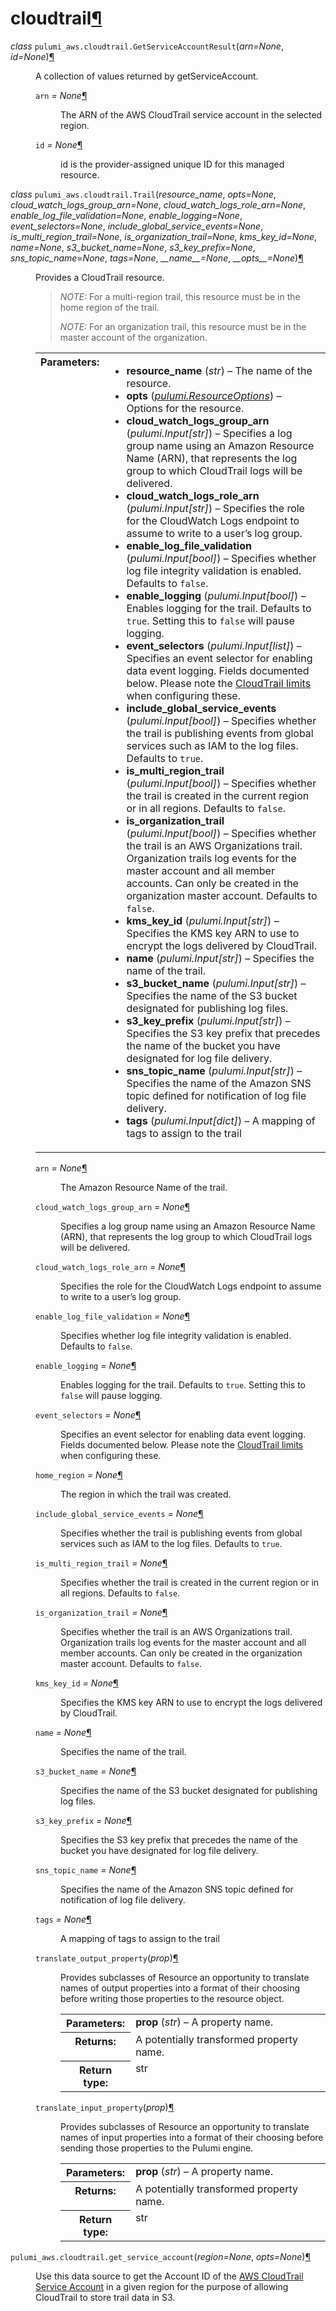 <div class="section" id="module-pulumi_aws.cloudtrail">
<span id="cloudtrail"></span><h1>cloudtrail<a class="headerlink" href="#module-pulumi_aws.cloudtrail" title="Permalink to this headline">¶</a></h1>
<dl class="class">
<dt id="pulumi_aws.cloudtrail.GetServiceAccountResult">
<em class="property">class </em><code class="descclassname">pulumi_aws.cloudtrail.</code><code class="descname">GetServiceAccountResult</code><span class="sig-paren">(</span><em>arn=None</em>, <em>id=None</em><span class="sig-paren">)</span><a class="headerlink" href="#pulumi_aws.cloudtrail.GetServiceAccountResult" title="Permalink to this definition">¶</a></dt>
<dd><p>A collection of values returned by getServiceAccount.</p>
<dl class="attribute">
<dt id="pulumi_aws.cloudtrail.GetServiceAccountResult.arn">
<code class="descname">arn</code><em class="property"> = None</em><a class="headerlink" href="#pulumi_aws.cloudtrail.GetServiceAccountResult.arn" title="Permalink to this definition">¶</a></dt>
<dd><p>The ARN of the AWS CloudTrail service account in the selected region.</p>
</dd></dl>

<dl class="attribute">
<dt id="pulumi_aws.cloudtrail.GetServiceAccountResult.id">
<code class="descname">id</code><em class="property"> = None</em><a class="headerlink" href="#pulumi_aws.cloudtrail.GetServiceAccountResult.id" title="Permalink to this definition">¶</a></dt>
<dd><p>id is the provider-assigned unique ID for this managed resource.</p>
</dd></dl>

</dd></dl>

<dl class="class">
<dt id="pulumi_aws.cloudtrail.Trail">
<em class="property">class </em><code class="descclassname">pulumi_aws.cloudtrail.</code><code class="descname">Trail</code><span class="sig-paren">(</span><em>resource_name</em>, <em>opts=None</em>, <em>cloud_watch_logs_group_arn=None</em>, <em>cloud_watch_logs_role_arn=None</em>, <em>enable_log_file_validation=None</em>, <em>enable_logging=None</em>, <em>event_selectors=None</em>, <em>include_global_service_events=None</em>, <em>is_multi_region_trail=None</em>, <em>is_organization_trail=None</em>, <em>kms_key_id=None</em>, <em>name=None</em>, <em>s3_bucket_name=None</em>, <em>s3_key_prefix=None</em>, <em>sns_topic_name=None</em>, <em>tags=None</em>, <em>__name__=None</em>, <em>__opts__=None</em><span class="sig-paren">)</span><a class="headerlink" href="#pulumi_aws.cloudtrail.Trail" title="Permalink to this definition">¶</a></dt>
<dd><p>Provides a CloudTrail resource.</p>
<blockquote>
<div><p><em>NOTE:</em> For a multi-region trail, this resource must be in the home region of the trail.</p>
<p><em>NOTE:</em> For an organization trail, this resource must be in the master account of the organization.</p>
</div></blockquote>
<table class="docutils field-list" frame="void" rules="none">
<col class="field-name" />
<col class="field-body" />
<tbody valign="top">
<tr class="field-odd field"><th class="field-name">Parameters:</th><td class="field-body"><ul class="first last simple">
<li><strong>resource_name</strong> (<em>str</em>) – The name of the resource.</li>
<li><strong>opts</strong> (<a class="reference internal" href="../../pulumi/#pulumi.ResourceOptions" title="pulumi.ResourceOptions"><em>pulumi.ResourceOptions</em></a>) – Options for the resource.</li>
<li><strong>cloud_watch_logs_group_arn</strong> (<em>pulumi.Input</em><em>[</em><em>str</em><em>]</em>) – Specifies a log group name using an Amazon Resource Name (ARN),
that represents the log group to which CloudTrail logs will be delivered.</li>
<li><strong>cloud_watch_logs_role_arn</strong> (<em>pulumi.Input</em><em>[</em><em>str</em><em>]</em>) – Specifies the role for the CloudWatch Logs
endpoint to assume to write to a user’s log group.</li>
<li><strong>enable_log_file_validation</strong> (<em>pulumi.Input</em><em>[</em><em>bool</em><em>]</em>) – Specifies whether log file integrity validation is enabled.
Defaults to <code class="docutils literal notranslate"><span class="pre">false</span></code>.</li>
<li><strong>enable_logging</strong> (<em>pulumi.Input</em><em>[</em><em>bool</em><em>]</em>) – Enables logging for the trail. Defaults to <code class="docutils literal notranslate"><span class="pre">true</span></code>.
Setting this to <code class="docutils literal notranslate"><span class="pre">false</span></code> will pause logging.</li>
<li><strong>event_selectors</strong> (<em>pulumi.Input</em><em>[</em><em>list</em><em>]</em>) – Specifies an event selector for enabling data event logging. Fields documented below. Please note the <a class="reference external" href="https://docs.aws.amazon.com/awscloudtrail/latest/userguide/WhatIsCloudTrail-Limits.html">CloudTrail limits</a> when configuring these.</li>
<li><strong>include_global_service_events</strong> (<em>pulumi.Input</em><em>[</em><em>bool</em><em>]</em>) – Specifies whether the trail is publishing events
from global services such as IAM to the log files. Defaults to <code class="docutils literal notranslate"><span class="pre">true</span></code>.</li>
<li><strong>is_multi_region_trail</strong> (<em>pulumi.Input</em><em>[</em><em>bool</em><em>]</em>) – Specifies whether the trail is created in the current
region or in all regions. Defaults to <code class="docutils literal notranslate"><span class="pre">false</span></code>.</li>
<li><strong>is_organization_trail</strong> (<em>pulumi.Input</em><em>[</em><em>bool</em><em>]</em>) – Specifies whether the trail is an AWS Organizations trail. Organization trails log events for the master account and all member accounts. Can only be created in the organization master account. Defaults to <code class="docutils literal notranslate"><span class="pre">false</span></code>.</li>
<li><strong>kms_key_id</strong> (<em>pulumi.Input</em><em>[</em><em>str</em><em>]</em>) – Specifies the KMS key ARN to use to encrypt the logs delivered by CloudTrail.</li>
<li><strong>name</strong> (<em>pulumi.Input</em><em>[</em><em>str</em><em>]</em>) – Specifies the name of the trail.</li>
<li><strong>s3_bucket_name</strong> (<em>pulumi.Input</em><em>[</em><em>str</em><em>]</em>) – Specifies the name of the S3 bucket designated for publishing log files.</li>
<li><strong>s3_key_prefix</strong> (<em>pulumi.Input</em><em>[</em><em>str</em><em>]</em>) – Specifies the S3 key prefix that precedes
the name of the bucket you have designated for log file delivery.</li>
<li><strong>sns_topic_name</strong> (<em>pulumi.Input</em><em>[</em><em>str</em><em>]</em>) – Specifies the name of the Amazon SNS topic
defined for notification of log file delivery.</li>
<li><strong>tags</strong> (<em>pulumi.Input</em><em>[</em><em>dict</em><em>]</em>) – A mapping of tags to assign to the trail</li>
</ul>
</td>
</tr>
</tbody>
</table>
<dl class="attribute">
<dt id="pulumi_aws.cloudtrail.Trail.arn">
<code class="descname">arn</code><em class="property"> = None</em><a class="headerlink" href="#pulumi_aws.cloudtrail.Trail.arn" title="Permalink to this definition">¶</a></dt>
<dd><p>The Amazon Resource Name of the trail.</p>
</dd></dl>

<dl class="attribute">
<dt id="pulumi_aws.cloudtrail.Trail.cloud_watch_logs_group_arn">
<code class="descname">cloud_watch_logs_group_arn</code><em class="property"> = None</em><a class="headerlink" href="#pulumi_aws.cloudtrail.Trail.cloud_watch_logs_group_arn" title="Permalink to this definition">¶</a></dt>
<dd><p>Specifies a log group name using an Amazon Resource Name (ARN),
that represents the log group to which CloudTrail logs will be delivered.</p>
</dd></dl>

<dl class="attribute">
<dt id="pulumi_aws.cloudtrail.Trail.cloud_watch_logs_role_arn">
<code class="descname">cloud_watch_logs_role_arn</code><em class="property"> = None</em><a class="headerlink" href="#pulumi_aws.cloudtrail.Trail.cloud_watch_logs_role_arn" title="Permalink to this definition">¶</a></dt>
<dd><p>Specifies the role for the CloudWatch Logs
endpoint to assume to write to a user’s log group.</p>
</dd></dl>

<dl class="attribute">
<dt id="pulumi_aws.cloudtrail.Trail.enable_log_file_validation">
<code class="descname">enable_log_file_validation</code><em class="property"> = None</em><a class="headerlink" href="#pulumi_aws.cloudtrail.Trail.enable_log_file_validation" title="Permalink to this definition">¶</a></dt>
<dd><p>Specifies whether log file integrity validation is enabled.
Defaults to <code class="docutils literal notranslate"><span class="pre">false</span></code>.</p>
</dd></dl>

<dl class="attribute">
<dt id="pulumi_aws.cloudtrail.Trail.enable_logging">
<code class="descname">enable_logging</code><em class="property"> = None</em><a class="headerlink" href="#pulumi_aws.cloudtrail.Trail.enable_logging" title="Permalink to this definition">¶</a></dt>
<dd><p>Enables logging for the trail. Defaults to <code class="docutils literal notranslate"><span class="pre">true</span></code>.
Setting this to <code class="docutils literal notranslate"><span class="pre">false</span></code> will pause logging.</p>
</dd></dl>

<dl class="attribute">
<dt id="pulumi_aws.cloudtrail.Trail.event_selectors">
<code class="descname">event_selectors</code><em class="property"> = None</em><a class="headerlink" href="#pulumi_aws.cloudtrail.Trail.event_selectors" title="Permalink to this definition">¶</a></dt>
<dd><p>Specifies an event selector for enabling data event logging. Fields documented below. Please note the <a class="reference external" href="https://docs.aws.amazon.com/awscloudtrail/latest/userguide/WhatIsCloudTrail-Limits.html">CloudTrail limits</a> when configuring these.</p>
</dd></dl>

<dl class="attribute">
<dt id="pulumi_aws.cloudtrail.Trail.home_region">
<code class="descname">home_region</code><em class="property"> = None</em><a class="headerlink" href="#pulumi_aws.cloudtrail.Trail.home_region" title="Permalink to this definition">¶</a></dt>
<dd><p>The region in which the trail was created.</p>
</dd></dl>

<dl class="attribute">
<dt id="pulumi_aws.cloudtrail.Trail.include_global_service_events">
<code class="descname">include_global_service_events</code><em class="property"> = None</em><a class="headerlink" href="#pulumi_aws.cloudtrail.Trail.include_global_service_events" title="Permalink to this definition">¶</a></dt>
<dd><p>Specifies whether the trail is publishing events
from global services such as IAM to the log files. Defaults to <code class="docutils literal notranslate"><span class="pre">true</span></code>.</p>
</dd></dl>

<dl class="attribute">
<dt id="pulumi_aws.cloudtrail.Trail.is_multi_region_trail">
<code class="descname">is_multi_region_trail</code><em class="property"> = None</em><a class="headerlink" href="#pulumi_aws.cloudtrail.Trail.is_multi_region_trail" title="Permalink to this definition">¶</a></dt>
<dd><p>Specifies whether the trail is created in the current
region or in all regions. Defaults to <code class="docutils literal notranslate"><span class="pre">false</span></code>.</p>
</dd></dl>

<dl class="attribute">
<dt id="pulumi_aws.cloudtrail.Trail.is_organization_trail">
<code class="descname">is_organization_trail</code><em class="property"> = None</em><a class="headerlink" href="#pulumi_aws.cloudtrail.Trail.is_organization_trail" title="Permalink to this definition">¶</a></dt>
<dd><p>Specifies whether the trail is an AWS Organizations trail. Organization trails log events for the master account and all member accounts. Can only be created in the organization master account. Defaults to <code class="docutils literal notranslate"><span class="pre">false</span></code>.</p>
</dd></dl>

<dl class="attribute">
<dt id="pulumi_aws.cloudtrail.Trail.kms_key_id">
<code class="descname">kms_key_id</code><em class="property"> = None</em><a class="headerlink" href="#pulumi_aws.cloudtrail.Trail.kms_key_id" title="Permalink to this definition">¶</a></dt>
<dd><p>Specifies the KMS key ARN to use to encrypt the logs delivered by CloudTrail.</p>
</dd></dl>

<dl class="attribute">
<dt id="pulumi_aws.cloudtrail.Trail.name">
<code class="descname">name</code><em class="property"> = None</em><a class="headerlink" href="#pulumi_aws.cloudtrail.Trail.name" title="Permalink to this definition">¶</a></dt>
<dd><p>Specifies the name of the trail.</p>
</dd></dl>

<dl class="attribute">
<dt id="pulumi_aws.cloudtrail.Trail.s3_bucket_name">
<code class="descname">s3_bucket_name</code><em class="property"> = None</em><a class="headerlink" href="#pulumi_aws.cloudtrail.Trail.s3_bucket_name" title="Permalink to this definition">¶</a></dt>
<dd><p>Specifies the name of the S3 bucket designated for publishing log files.</p>
</dd></dl>

<dl class="attribute">
<dt id="pulumi_aws.cloudtrail.Trail.s3_key_prefix">
<code class="descname">s3_key_prefix</code><em class="property"> = None</em><a class="headerlink" href="#pulumi_aws.cloudtrail.Trail.s3_key_prefix" title="Permalink to this definition">¶</a></dt>
<dd><p>Specifies the S3 key prefix that precedes
the name of the bucket you have designated for log file delivery.</p>
</dd></dl>

<dl class="attribute">
<dt id="pulumi_aws.cloudtrail.Trail.sns_topic_name">
<code class="descname">sns_topic_name</code><em class="property"> = None</em><a class="headerlink" href="#pulumi_aws.cloudtrail.Trail.sns_topic_name" title="Permalink to this definition">¶</a></dt>
<dd><p>Specifies the name of the Amazon SNS topic
defined for notification of log file delivery.</p>
</dd></dl>

<dl class="attribute">
<dt id="pulumi_aws.cloudtrail.Trail.tags">
<code class="descname">tags</code><em class="property"> = None</em><a class="headerlink" href="#pulumi_aws.cloudtrail.Trail.tags" title="Permalink to this definition">¶</a></dt>
<dd><p>A mapping of tags to assign to the trail</p>
</dd></dl>

<dl class="method">
<dt id="pulumi_aws.cloudtrail.Trail.translate_output_property">
<code class="descname">translate_output_property</code><span class="sig-paren">(</span><em>prop</em><span class="sig-paren">)</span><a class="headerlink" href="#pulumi_aws.cloudtrail.Trail.translate_output_property" title="Permalink to this definition">¶</a></dt>
<dd><p>Provides subclasses of Resource an opportunity to translate names of output properties
into a format of their choosing before writing those properties to the resource object.</p>
<table class="docutils field-list" frame="void" rules="none">
<col class="field-name" />
<col class="field-body" />
<tbody valign="top">
<tr class="field-odd field"><th class="field-name">Parameters:</th><td class="field-body"><strong>prop</strong> (<em>str</em>) – A property name.</td>
</tr>
<tr class="field-even field"><th class="field-name">Returns:</th><td class="field-body">A potentially transformed property name.</td>
</tr>
<tr class="field-odd field"><th class="field-name">Return type:</th><td class="field-body">str</td>
</tr>
</tbody>
</table>
</dd></dl>

<dl class="method">
<dt id="pulumi_aws.cloudtrail.Trail.translate_input_property">
<code class="descname">translate_input_property</code><span class="sig-paren">(</span><em>prop</em><span class="sig-paren">)</span><a class="headerlink" href="#pulumi_aws.cloudtrail.Trail.translate_input_property" title="Permalink to this definition">¶</a></dt>
<dd><p>Provides subclasses of Resource an opportunity to translate names of input properties into
a format of their choosing before sending those properties to the Pulumi engine.</p>
<table class="docutils field-list" frame="void" rules="none">
<col class="field-name" />
<col class="field-body" />
<tbody valign="top">
<tr class="field-odd field"><th class="field-name">Parameters:</th><td class="field-body"><strong>prop</strong> (<em>str</em>) – A property name.</td>
</tr>
<tr class="field-even field"><th class="field-name">Returns:</th><td class="field-body">A potentially transformed property name.</td>
</tr>
<tr class="field-odd field"><th class="field-name">Return type:</th><td class="field-body">str</td>
</tr>
</tbody>
</table>
</dd></dl>

</dd></dl>

<dl class="function">
<dt id="pulumi_aws.cloudtrail.get_service_account">
<code class="descclassname">pulumi_aws.cloudtrail.</code><code class="descname">get_service_account</code><span class="sig-paren">(</span><em>region=None</em>, <em>opts=None</em><span class="sig-paren">)</span><a class="headerlink" href="#pulumi_aws.cloudtrail.get_service_account" title="Permalink to this definition">¶</a></dt>
<dd><p>Use this data source to get the Account ID of the <a class="reference external" href="http://docs.aws.amazon.com/awscloudtrail/latest/userguide/cloudtrail-supported-regions.html">AWS CloudTrail Service Account</a>
in a given region for the purpose of allowing CloudTrail to store trail data in S3.</p>
</dd></dl>

</div>
